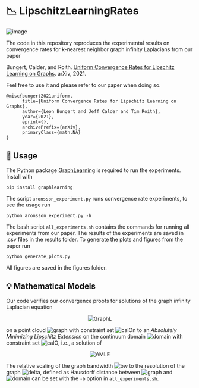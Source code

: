# :chart_with_downwards_trend: LipschitzLearningRates

![image](https://user-images.githubusercontent.com/44805883/143226387-588b7ee9-8a67-4d25-b749-a0511fa6eed7.png)

The code in this repository reproduces the experimental results on convergence rates for k-nearest neighbor graph infinity Laplacians from our paper 

Bungert, Calder, and Roith. [Uniform Convergence Rates for Lipschitz Learning on Graphs](https://arxiv.org/abs/). arXiv, 2021.

Feel free to use it and please refer to our paper when doing so.
```
@misc{bungert2021uniform,
      title={Uniform Convergence Rates for Lipschitz Learning on Graphs}, 
      author={Leon Bungert and Jeff Calder and Tim Roith},
      year={2021},
      eprint={},
      archivePrefix={arXiv},
      primaryClass={math.NA}
}
```
## :wrench: Usage

The Python package [GraphLearning](https://github.com/jwcalder/GraphLearning) is required to run the experiments. Install with
```
pip install graphlearning
```
The script `aronsson_experiment.py` runs convergence rate experiments, to see the usage run
```
python aronsson_experiment.py -h
```
The bash script `all_experiments.sh` contains the commands for running all experiments from our paper. The results of the experiments are saved in .csv files in the results folder. To generate the plots and figures from the paper run
```
python generate_plots.py
```
All figures are saved in the figures folder.

## :bulb: Mathematical Models

Our code verifies our convergence proofs for solutions of the graph infinity Laplacian equation

<p align="center">
      <img src="https://latex.codecogs.com/svg.latex?\begin{cases}\max_{y\in\Omega_n}\eta(|x-y|/h_n)(u(y)-u(x))+\min_{y\in\Omega_n}\eta(|x-y|/h_n)(u(y)-u(x)),\;&x\in\Omega_n\setminus\mathcal{O}_n\\u(x)=g(x),\;&x\in\mathcal{O}_n\end{cases}" title="GraphL" />
</p>

on a point cloud <img src="https://latex.codecogs.com/svg.latex?\Omega_n" title="graph"/> with constraint set <img src="https://latex.codecogs.com/svg.latex?\mathcal{O}_n" title="calOn"/> to an *Absolutely Minimizing Lipschitz Extension* on the continuum domain <img src="https://latex.codecogs.com/svg.latex?\Omega" title="domain"/> with constraint set <img src="https://latex.codecogs.com/svg.latex?\mathcal{O}" title="calO"/>, i.e., a solution of

<p align="center">
      <img src="https://latex.codecogs.com/svg.latex?\begin{cases}\operatorname{Lip}(u;A)=\operatorname{Lip}(u;\partial\,A),\;&\forall\,A\subset\subset\Omega\\u=g,\;&\text{on}\,\mathcal{O}.\end{cases}" title="AMLE" />
</p>

The relative scaling of the graph bandwidth <img src="https://latex.codecogs.com/svg.latex?h_n" title="bw"/> to the resolution of the graph <img src="https://latex.codecogs.com/svg.latex?\delta_n" title="delta"/>, defined as Hausdorff distance between <img src="https://latex.codecogs.com/svg.latex?\Omega_n" title="graph"/> and <img src="https://latex.codecogs.com/svg.latex?\Omega" title="domain"/> can be set with the `-b` option in `all_experiments.sh`.
